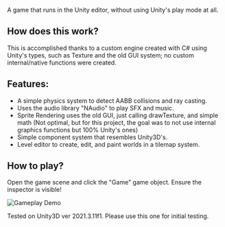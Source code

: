 A game that runs in the Unity editor, without using Unity's play mode at all.

## How does this work?
This is accomplished thanks to a custom engine created with C# using Unity's types, such as Texture and the old GUI system; no custom internal/native functions were created.

## Features:
- A simple physics system to detect AABB collisions and ray casting.
- Uses the audio library "NAudio" to play SFX and music.
- Sprite Rendering uses the old GUI, just calling drawTexture, and simple math (Not optimal, but for this project, the goal was to not use internal graphics functions but 100% Unity's ones)
- Simple component system that resembles Unity3D's.
- Level editor to create, edit, and paint worlds in a tilemap system.


## How to play?
Open the game scene and click the "Game" game object. Ensure the inspector is visible!

![Gameplay Demo](gamepreview.gif)

Tested on Unity3D ver 2021.3.11f1. Please use this one for initial testing.
